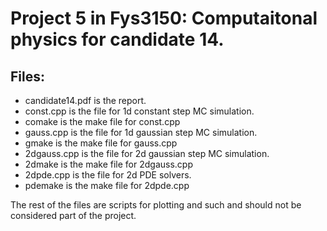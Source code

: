 Project 5 in Fys3150: Computaitonal physics for candidate 14.
==============================
Files:
---------------------
- candidate14.pdf is the report.
- const.cpp is the file for 1d constant step MC simulation.
- comake is the make file for const.cpp
- gauss.cpp is the file for 1d gaussian step MC simulation.
- gmake is the make file for gauss.cpp
- 2dgauss.cpp is the file for 2d gaussian step MC simulation.
- 2dmake is the make file for 2dgauss.cpp
- 2dpde.cpp is the file for 2d PDE solvers.
- pdemake is the make file for 2dpde.cpp

The rest of the files are scripts for plotting and such and should not be 
considered part of the project.